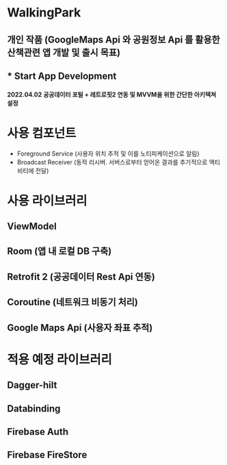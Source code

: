 # WalkingPark 
## 개인 작품 (GoogleMaps Api 와 공원정보 Api 를 활용한 산책관련 앱 개발 및 출시 목표)

## * Start App Development
#### 2022.04.02 공공데이터 포털 + 레트로핏2 연동 및 MVVM을 위한 간단한 아키텍쳐 설정


# 사용 컴포넌트
- Foreground Service (사용자 위치 추적 및 이를 노티피케이션으로 알림)
- Broadcast Receiver (동적 리시버. 서버스로부터 얻어온 결과를 추기적으로 액티비티에 전달)

# 사용 라이브러리
## ViewModel 
## Room (앱 내 로컬 DB 구축)
## Retrofit 2 (공공데이터 Rest Api 연동)
## Coroutine (네트워크 비동기 처리)
## Google Maps Api (사용자 좌표 추적)

# 적용 예정 라이브러리
## Dagger-hilt
## Databinding
## Firebase Auth
## Firebase FireStore
